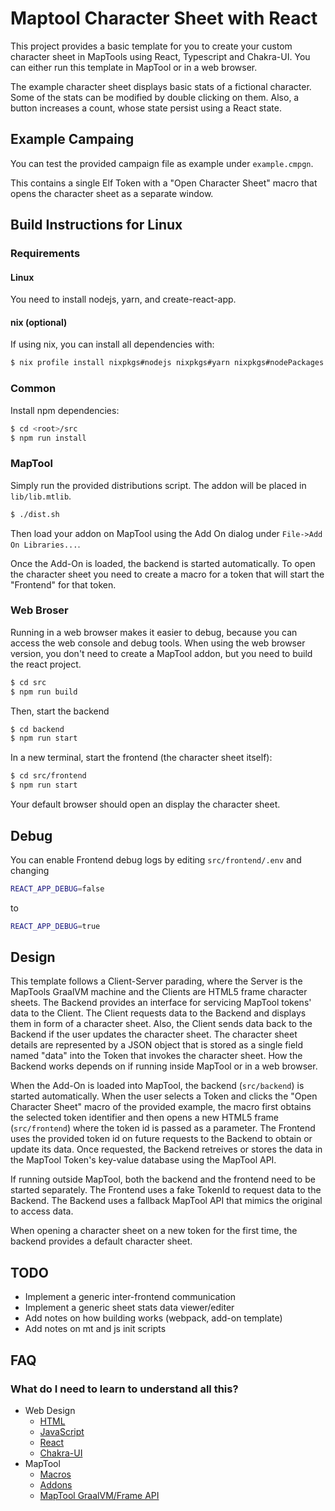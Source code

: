 # Maptool Character Sheet with React

This project provides a basic template for you to create your custom character sheet in MapTools using React, Typescript and Chakra-UI.
You can either run this template in MapTool or in a web browser.

The example character sheet displays basic stats of a fictional character.
Some of the stats can be modified by double clicking on them.
Also, a button increases a count, whose state persist using a React state.

## Example Campaing

You can test the provided campaign file as example under `example.cmpgn`.

This contains a single Elf Token with a "Open Character Sheet" macro that opens the character sheet as a separate window.

## Build Instructions for Linux

### Requirements

#### Linux

You need to install nodejs, yarn, and create-react-app.

#### nix (optional)

If using nix, you can install all dependencies with:

```sh
$ nix profile install nixpkgs#nodejs nixpkgs#yarn nixpkgs#nodePackages.create-react-app
```

### Common

Install npm dependencies:
```sh
$ cd <root>/src
$ npm run install
```

### MapTool

Simply run the provided distributions script.
The addon will be placed in `lib/lib.mtlib`.

```sh
$ ./dist.sh
```

Then load your addon on MapTool using the Add On dialog under `File->Add On Libraries...`.

Once the Add-On is loaded, the backend is started automatically.
To open the character sheet you need to create a macro for a token that will start the "Frontend" for that token.

### Web Broser

Running in a web browser makes it easier to debug, because you can access the web console and debug tools.
When using the web browser version, you don't need to create a MapTool addon, but you need to build the react project.

```sh
$ cd src
$ npm run build
```

Then, start the backend

```sh
$ cd backend
$ npm run start
```

In a new terminal, start the frontend (the character sheet itself):

```sh
$ cd src/frontend
$ npm run start
```

Your default browser should open an display the character sheet.

## Debug

You can enable Frontend debug logs by editing `src/frontend/.env` and changing

```sh
REACT_APP_DEBUG=false
```

to 

```sh
REACT_APP_DEBUG=true
```

## Design

This template follows a Client-Server parading, where the Server is the MapTools GraalVM machine and the Clients are HTML5 frame character sheets.
The Backend provides an interface for servicing MapTool tokens' data to the Client.
The Client requests data to the Backend and displays them in form of a character sheet.
Also, the Client sends data back to the Backend if the user updates the character sheet.
The character sheet details are represented by a JSON object that is stored as a single field named "data" into the Token that invokes the character sheet.
How the Backend works depends on if running inside MapTool or in a web browser.

When the Add-On is loaded into MapTool, the backend (`src/backend`) is started automatically.
When the user selects a Token and clicks the "Open Character Sheet" macro of the provided example, the macro first obtains the selected token identifier and then opens a new HTML5 frame (`src/frontend`) where the token id is passed as a parameter.
The Frontend uses the provided token id on future requests to the Backend to obtain or update its data.
Once requested, the Backend retreives or stores the data in the MapTool Token's key-value database using the MapTool API.

If running outside MapTool, both the backend and the frontend need to be started separately.
The Frontend uses a fake TokenId to request data to the Backend.
The Backend uses a fallback MapTool API that mimics the original to access data.

When opening a character sheet on a new token for the first time, the backend provides a default character sheet.

## TODO

 - Implement a generic inter-frontend communication
 - Implement a generic sheet stats data viewer/editer
 - Add notes on how building works (webpack, add-on template)
 - Add notes on mt and js init scripts 

## FAQ

### What do I need to learn to understand all this?
 - Web Design
   - [HTML](https://developer.mozilla.org/en-US/docs/Learn/HTML)
   - [JavaScript](https://developer.mozilla.org/en-US/docs/Learn/JavaScript)
   - [React](https://react.dev/learn)
   - [Chakra-UI](https://www.chakra-ui.com/docs/components/concepts/overview)
 - MapTool
   - [Macros](https://wiki.rptools.info/index.php/Introduction_to_Macro_Writing)
   - [Addons](https://wiki.rptools.info/index.php/Add-On_Library)
   - [MapTool GraalVM/Frame API](https://wiki.rptools.info/index.php/Category:Javascript_Function)


